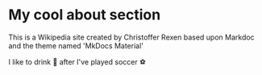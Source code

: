 # My cool about section

This is a Wikipedia site created by Christoffer Rexen based upon Markdoc and the theme named 'MkDocs Material' 

I like to drink :beers: after I've played soccer :soccer: